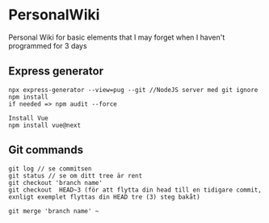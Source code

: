 # PersonalWiki
Personal Wiki for basic elements that I may forget when I haven't programmed for 3 days

## Express generator

```
npx express-generator --view=pug --git //NodeJS server med git ignore
npm install
if needed => npm audit --force

Install Vue
npm install vue@next
```

## Git commands

```
git log // se commitsen
git status // se om ditt tree är rent
git checkout 'branch name'
git checkout  HEAD~3 (för att flytta din head till en tidigare commit, exnligt exemplet flyttas din HEAD tre (3) steg bakåt)

git merge 'branch name' ~
```
